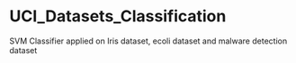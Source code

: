 # UCI_Datasets_Classification
SVM Classifier applied on Iris dataset, ecoli dataset and malware detection dataset
